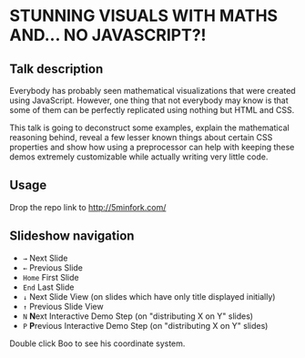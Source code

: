 STUNNING VISUALS WITH MATHS AND... NO JAVASCRIPT?!
=======

## Talk description

Everybody has probably seen mathematical visualizations that were created using JavaScript. However, one thing that not everybody may know is that some of them can be perfectly replicated using nothing but HTML and CSS.

This talk is going to deconstruct some examples, explain the mathematical reasoning behind, reveal a few lesser known things about certain CSS properties and show how using a preprocessor can help with keeping these demos extremely customizable while actually writing very little code.

## Usage

Drop the repo link to http://5minfork.com/

## Slideshow navigation

* `→` Next Slide
* `←` Previous Slide
* `Home` First Slide
* `End` Last Slide
* `↓` Next Slide View (on slides which have only title displayed initially)
* `↑` Previous Slide View
* `N` **N**ext Interactive Demo Step (on "distributing X on Y" slides)
* `P` **P**revious Interactive Demo Step (on "distributing X on Y" slides)

Double click Boo to see his coordinate system.
